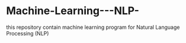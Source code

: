 # Machine-Learning---NLP-

this repository contain machine learning program for Natural Language Processing (NLP)
